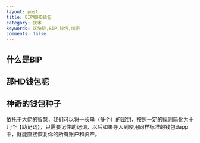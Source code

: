 ```yaml
---
layout: post
title: BIP和HD钱包
category: 技术
keywords: 区块链,BIP,钱包,加密
comments: false
---
```


## 什么是BIP


## 那HD钱包呢

## 神奇的钱包种子
依托于大佬的智慧，我们可以将一长串（多个）的密钥，按照一定的规则简化为十几个【助记词】，只需要记住助记词，以后如果导入到使用同样标准的钱包dapp中，就能直接恢复你的所有账户和资产。